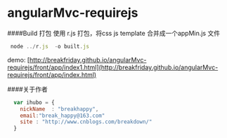 angularMvc-requirejs
=====


####Build 打包
使用 r.js  打包，将css  js  template  合并成一个appMin.js  文件
```javascript
 node ../r.js  -o built.js
```

 demo:  [http://breakfriday.github.io/angularMvc-requirejs/front/app/index1.html](http://breakfriday.github.io/angularMvc-requirejs/front/app/index.html)


####关于作者

```javascript
  var ihubo = {
    nickName  : "breakhappy",
    email:"break_happy@163.com"
    site : "http://www.cnblogs.com/breakdown/"
  }
```

